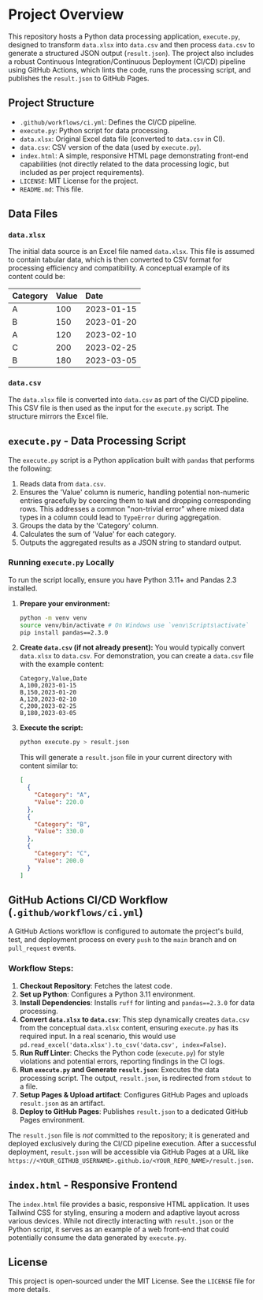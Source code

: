 # Project Overview

This repository hosts a Python data processing application, `execute.py`, designed to transform `data.xlsx` into `data.csv` and then process `data.csv` to generate a structured JSON output (`result.json`). The project also includes a robust Continuous Integration/Continuous Deployment (CI/CD) pipeline using GitHub Actions, which lints the code, runs the processing script, and publishes the `result.json` to GitHub Pages.

## Project Structure

*   `.github/workflows/ci.yml`: Defines the CI/CD pipeline.
*   `execute.py`: Python script for data processing.
*   `data.xlsx`: Original Excel data file (converted to `data.csv` in CI).
*   `data.csv`: CSV version of the data (used by `execute.py`).
*   `index.html`: A simple, responsive HTML page demonstrating front-end capabilities (not directly related to the data processing logic, but included as per project requirements).
*   `LICENSE`: MIT License for the project.
*   `README.md`: This file.

## Data Files

### `data.xlsx`

The initial data source is an Excel file named `data.xlsx`. This file is assumed to contain tabular data, which is then converted to CSV format for processing efficiency and compatibility. A conceptual example of its content could be:

| Category | Value | Date       |
| :------- | :---- | :--------- |
| A        | 100   | 2023-01-15 |
| B        | 150   | 2023-01-20 |
| A        | 120   | 2023-02-10 |
| C        | 200   | 2023-02-25 |
| B        | 180   | 2023-03-05 |

### `data.csv`

The `data.xlsx` file is converted into `data.csv` as part of the CI/CD pipeline. This CSV file is then used as the input for the `execute.py` script. The structure mirrors the Excel file.

## `execute.py` - Data Processing Script

The `execute.py` script is a Python application built with `pandas` that performs the following:

1.  Reads data from `data.csv`.
2.  Ensures the 'Value' column is numeric, handling potential non-numeric entries gracefully by coercing them to `NaN` and dropping corresponding rows. This addresses a common "non-trivial error" where mixed data types in a column could lead to `TypeError` during aggregation.
3.  Groups the data by the 'Category' column.
4.  Calculates the sum of 'Value' for each category.
5.  Outputs the aggregated results as a JSON string to standard output.

### Running `execute.py` Locally

To run the script locally, ensure you have Python 3.11+ and Pandas 2.3 installed.

1.  **Prepare your environment:**
    ```bash
    python -m venv venv
    source venv/bin/activate # On Windows use `venv\Scripts\activate`
    pip install pandas==2.3.0
    ```
2.  **Create `data.csv` (if not already present):**
    You would typically convert `data.xlsx` to `data.csv`. For demonstration, you can create a `data.csv` file with the example content:
    ```csv
    Category,Value,Date
    A,100,2023-01-15
    B,150,2023-01-20
    A,120,2023-02-10
    C,200,2023-02-25
    B,180,2023-03-05
    ```
3.  **Execute the script:**
    ```bash
    python execute.py > result.json
    ```
    This will generate a `result.json` file in your current directory with content similar to:
    ```json
    [
      {
        "Category": "A",
        "Value": 220.0
      },
      {
        "Category": "B",
        "Value": 330.0
      },
      {
        "Category": "C",
        "Value": 200.0
      }
    ]
    ```

## GitHub Actions CI/CD Workflow (`.github/workflows/ci.yml`)

A GitHub Actions workflow is configured to automate the project's build, test, and deployment process on every `push` to the `main` branch and on `pull_request` events.

### Workflow Steps:

1.  **Checkout Repository**: Fetches the latest code.
2.  **Set up Python**: Configures a Python 3.11 environment.
3.  **Install Dependencies**: Installs `ruff` for linting and `pandas==2.3.0` for data processing.
4.  **Convert `data.xlsx` to `data.csv`**: This step dynamically creates `data.csv` from the conceptual `data.xlsx` content, ensuring `execute.py` has its required input. In a real scenario, this would use `pd.read_excel('data.xlsx').to_csv('data.csv', index=False)`.
5.  **Run Ruff Linter**: Checks the Python code (`execute.py`) for style violations and potential errors, reporting findings in the CI logs.
6.  **Run `execute.py` and Generate `result.json`**: Executes the data processing script. The output, `result.json`, is redirected from `stdout` to a file.
7.  **Setup Pages & Upload artifact**: Configures GitHub Pages and uploads `result.json` as an artifact.
8.  **Deploy to GitHub Pages**: Publishes `result.json` to a dedicated GitHub Pages environment.

The `result.json` file is *not* committed to the repository; it is generated and deployed exclusively during the CI/CD pipeline execution. After a successful deployment, `result.json` will be accessible via GitHub Pages at a URL like `https://<YOUR_GITHUB_USERNAME>.github.io/<YOUR_REPO_NAME>/result.json`.

## `index.html` - Responsive Frontend

The `index.html` file provides a basic, responsive HTML application. It uses Tailwind CSS for styling, ensuring a modern and adaptive layout across various devices. While not directly interacting with `result.json` or the Python script, it serves as an example of a web front-end that could potentially consume the data generated by `execute.py`.

## License

This project is open-sourced under the MIT License. See the `LICENSE` file for more details.